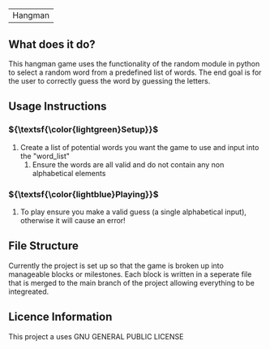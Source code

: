 # <table><tr><td>Hangman</td></tr></table>

## What does it do?
This hangman game uses the functionality of the random module in python to select a random word from a predefined list of words.
The end goal is for the user to correctly guess the word by guessing the letters.

 ##  Usage Instructions
 ###  ${\textsf{\color{lightgreen}Setup}}$
1. Create a list of potential words you want the game to use and input into the "word_list"
    1. Ensure the words are all valid and do not contain any non alphabetical elements
  
###  ${\textsf{\color{lightblue}Playing}}$

1. To play ensure you make a valid guess (a single alphabetical input), otherwise it will cause an error!


##  File Structure
Currently the project is set up so that the game is broken up into manageable blocks or milestones.
Each block is written in a seperate file that is merged to the main branch of the project allowing everything to be integreated.

##  Licence Information
This project a uses GNU GENERAL PUBLIC LICENSE
